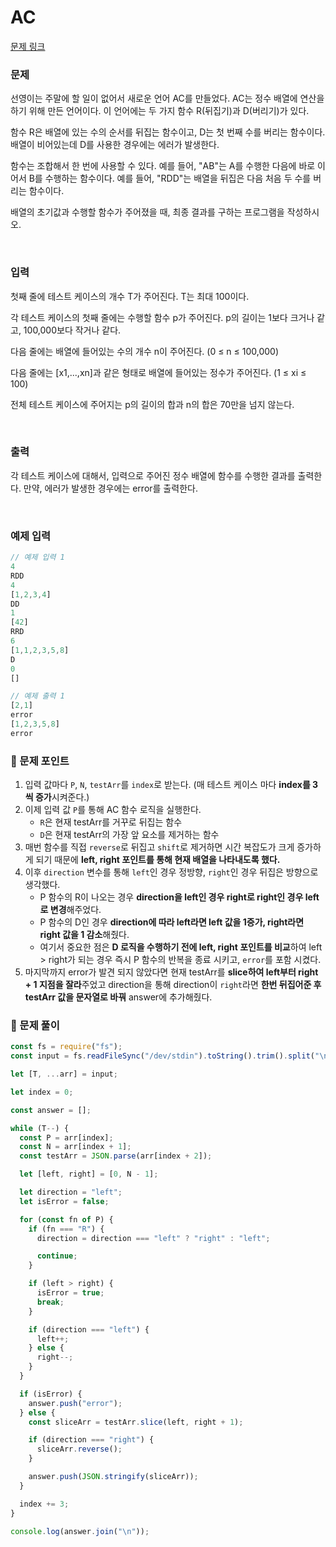 # AC

[문제 링크](https://www.acmicpc.net/problem/5430)

### 문제

선영이는 주말에 할 일이 없어서 새로운 언어 AC를 만들었다. AC는 정수 배열에 연산을 하기 위해 만든 언어이다. 이 언어에는 두 가지 함수 R(뒤집기)과 D(버리기)가 있다.

함수 R은 배열에 있는 수의 순서를 뒤집는 함수이고, D는 첫 번째 수를 버리는 함수이다. 배열이 비어있는데 D를 사용한 경우에는 에러가 발생한다.

함수는 조합해서 한 번에 사용할 수 있다. 예를 들어, "AB"는 A를 수행한 다음에 바로 이어서 B를 수행하는 함수이다. 예를 들어, "RDD"는 배열을 뒤집은 다음 처음 두 수를 버리는 함수이다.

배열의 초기값과 수행할 함수가 주어졌을 때, 최종 결과를 구하는 프로그램을 작성하시오.

<br/>

### 입력

첫째 줄에 테스트 케이스의 개수 T가 주어진다. T는 최대 100이다.

각 테스트 케이스의 첫째 줄에는 수행할 함수 p가 주어진다. p의 길이는 1보다 크거나 같고, 100,000보다 작거나 같다.

다음 줄에는 배열에 들어있는 수의 개수 n이 주어진다. (0 ≤ n ≤ 100,000)

다음 줄에는 [x1,...,xn]과 같은 형태로 배열에 들어있는 정수가 주어진다. (1 ≤ xi ≤ 100)

전체 테스트 케이스에 주어지는 p의 길이의 합과 n의 합은 70만을 넘지 않는다.

<br/>

### 출력

각 테스트 케이스에 대해서, 입력으로 주어진 정수 배열에 함수를 수행한 결과를 출력한다. 만약, 에러가 발생한 경우에는 error를 출력한다.

<br/>

### 예제 입력

```jsx
// 예제 입력 1
4
RDD
4
[1,2,3,4]
DD
1
[42]
RRD
6
[1,1,2,3,5,8]
D
0
[]

// 예제 출력 1
[2,1]
error
[1,2,3,5,8]
error
```

### 📕 문제 포인트

1. 입력 값마다 `P`, `N`, `testArr`를 `index`로 받는다. (매 테스트 케이스 마다 **index를 3씩 증가**시켜준다.)
2. 이제 입력 값 `P`를 통해 AC 함수 로직을 실행한다.
   - `R`은 현재 testArr를 거꾸로 뒤집는 함수
   - `D`은 현재 testArr의 가장 앞 요소를 제거하는 함수
3. 매번 함수를 직접 `reverse`로 뒤집고 `shift`로 제거하면 시간 복잡도가 크게 증가하게 되기 때문에 **left, right 포인트를 통해 현재 배열을 나타내도록 했다.**
4. 이후 `direction` 변수를 통해 `left`인 경우 정방향, `right`인 경우 뒤집은 방향으로 생각했다.
   - P 함수의 R이 나오는 경우 **direction을 left인 경우 right로 right인 경우 left로 변경**해주었다.
   - P 함수의 D인 경우 **direction에 따라 left라면 left 값을 1증가, right라면 right 값을 1 감소**해줬다.
   - 여기서 중요한 점은 **D 로직을 수행하기 전에 left, right 포인트를 비교**하여 left > right가 되는 경우 즉시 P 함수의 반복을 종료 시키고, `error`를 포함 시켰다.
5. 마지막까지 error가 발견 되지 않았다면 현재 testArr를 **slice하여 left부터 right + 1 지점을 잘라**주었고 direction을 통해 direction이 `right`라면 **한번 뒤집어준 후 testArr 값을 문자열로 바꿔** answer에 추가해줬다.

### 📝 문제 풀이

```js
const fs = require("fs");
const input = fs.readFileSync("/dev/stdin").toString().trim().split("\n");

let [T, ...arr] = input;

let index = 0;

const answer = [];

while (T--) {
  const P = arr[index];
  const N = arr[index + 1];
  const testArr = JSON.parse(arr[index + 2]);

  let [left, right] = [0, N - 1];

  let direction = "left";
  let isError = false;

  for (const fn of P) {
    if (fn === "R") {
      direction = direction === "left" ? "right" : "left";

      continue;
    }

    if (left > right) {
      isError = true;
      break;
    }

    if (direction === "left") {
      left++;
    } else {
      right--;
    }
  }

  if (isError) {
    answer.push("error");
  } else {
    const sliceArr = testArr.slice(left, right + 1);

    if (direction === "right") {
      sliceArr.reverse();
    }

    answer.push(JSON.stringify(sliceArr));
  }

  index += 3;
}

console.log(answer.join("\n"));
```
